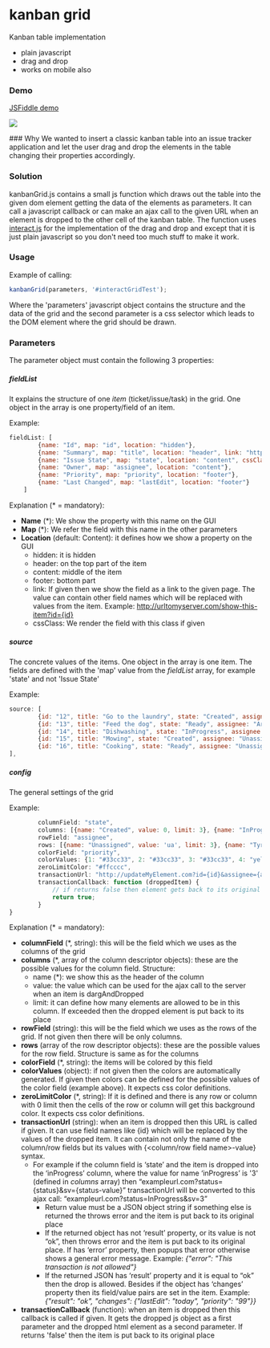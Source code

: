 # kanban grid
Kanban table implementation
  - plain javascript
  - drag and drop
  - works on mobile also

### Demo
[JSFiddle demo](https://jsfiddle.net/tlaci/a6LL4a13)
<p><image src="screenshot.png" /></p>
### Why
We wanted to insert a classic kanban table into an issue tracker application and let the user drag and drop the elements in the table changing their properties accordingly.

### Solution
kanbanGrid.js contains a small js function which draws out the table into the given dom element getting the data of the elements as parameters.
It can call a javascript callback or can make an ajax call to the given URL when an element is dropped to the other cell of the kanban table.
  The function uses [interact.js](http://interactjs.io/) for the implementation of the drag and drop and except that it is just plain javascript so you don't need too much stuff to make it work.

### Usage
Example of calling:
```javascript
kanbanGrid(parameters, '#interactGridTest');
```
Where the 'parameters' javascript object contains the structure and the data of the grid and the second parameter is a css selector which leads to the DOM element where the grid should be drawn.

### Parameters
The parameter object must contain the following 3 properties:

##### fieldList
It explains the structure of one *item* (ticket/issue/task) in the grid. One object in the array is one property/field of an item.

Example:
```javascript
fieldList: [
        {name: "Id", map: "id", location: "hidden"},
        {name: "Summary", map: "title", location: "header", link: "http://examplelink.com/{id}"},
        {name: "Issue State", map: "state", location: "content", cssClass: "state"},
        {name: "Owner", map: "assignee", location: "content"},
        {name: "Priority", map: "priority", location: "footer"},
        {name: "Last Changed", map: "lastEdit", location: "footer"}
    ]
```
Explanation (* = mandatory):
- **Name** (*): We show the property with this name on the GUI
- **Map** (*): We refer the field with this name in the other parameters
- **Location** (default: Content): it defines how we show a property on the GUI
  - hidden: it is hidden
  - header: on the top part of the item
  - content: middle of the item
  - footer: bottom part
  - link: If given then we show the field as a link to the given page. The value can contain other field names which will be replaced with values from the item. Example: http://urltomyserver.com/show-this-item?id={id}
  - cssClass: We render the field with this class if given

##### source
The concrete values of the items. One object in the array is one item. The fields are defined with the 'map' value from the *fieldList* array, for example 'state' and not 'Issue State' 

Example:
```javascript
source: [
        {id: "12", title: "Go to the laundry", state: "Created", assignee: "Tyrion", priority: 9, lastEdit: "2016.06.06"},
        {id: "13", title: "Feed the dog", state: "Ready", assignee: "Arya", priority: 4, lastEdit: "2016.06.11"},
        {id: "14", title: "Dishwashing", state: "InProgress", assignee: "Tyrion", priority: 6, lastEdit: "2016.06.03"},
        {id: "15", title: "Mowing", state: "Created", assignee: "Unassigned", priority: 2, lastEdit: "2016.06.01"},
        {id: "16", title: "Cooking", state: "Ready", assignee: "Unassigned", priority: 4, lastEdit: "2016.06.24"}
],
```

##### config
The general settings of the grid

Example:
```javascript
        columnField: "state",
        columns: [{name: "Created", value: 0, limit: 3}, {name: "InProgress", value: 1, limit: 3}, {name: "Ready", value: 2, limit: 3}, {name: "Archived", value: 3, limit: 3}],
        rowField: "assignee",
        rows: [{name: "Unassigned", value: 'ua', limit: 3}, {name: "Tyrion", value: 13, limit: 3}, {name: "Arya", value: 17, limit: 3}],
        colorField: "priority",
        colorValues: {1: "#33cc33", 2: "#33cc33", 3: "#33cc33", 4: "yellow", 5: "yellow", 6: "yellow", 7: "yellow", 8: "#ffcccc", 9: "#ffcccc", 10: "#ffcccc"},
        zeroLimitColor: "#ffcccc",
        transactionUrl: "http://updateMyElement.com?id={id}&assignee={assignee}&state={state-value}",,
        transactionCallback: function (droppedItem) {
            // if returns false then element gets back to its original position
            return true;
        }
}
```
Explanation (* = mandatory):
- **columnField** (*, string): this will be the field which we uses as the columns of the grid
- **columns** (*, array of the column descriptor objects): these are the possible values for the column field. Structure:
  - name (*): we show this as the header of the column
  - value: the value which can be used for the ajax call to the server when an item is dargAndDropped
  - limit: it can define how many elements are allowed to be in this column. If exceeded then the dropped element is put back to its place
- **rowField** (string): this will be the field which we uses as the rows of the grid. If not given then there will be only columns.
- **rows** (array of the row descriptor objects): these are the possible values for the row field. Structure is same as for the columns
- **colorField** (*, string): the items will be colored by this field
- **colorValues** (object): if not given then the colors are automatically generated. If given then colors can be defined for the possible values of the color field (example above). It expects css color definitions.
- **zeroLimitColor** (*, string): If it is defined and there is any row or column with 0 limit then the cells of the row or column will get this background color. It expects css color definitions.
- **transactionUrl** (string): when an item is dropped then this URL is called if given. It can use field names like {id} which will be replaced by the values of the dropped item. It can contain not only the name of the column/row fields but its values with {<column/row field name>-value} syntax.
  - For example if the column field is ‘state’ and the item is dropped into the ‘inProgress’ column, where the value for name ‘inProgress’ is '3' (defined in *columns* array) then “exampleurl.com?status={status}&sv={status-value}” transactionUrl will be converted to this ajax call: “exampleurl.com?status=InProgress&sv=3”
    - Return value must be a JSON object string if something else is returned the throws error and the item is put back to its original place
    - If the returned object has not ‘result’ property, or its value is not “ok”, then throws error and the item is put back to its original place. If has ‘error’ property, then popups that error otherwise shows a general error message. Example: *{"error": "This transaction is not allowed"}*
    - If the returned JSON has ‘result’ property and it is equal to “ok” then the drop is allowed. Besides if the object has ‘changes’ property then its field/value pairs are set in the item. Example: *{"result": "ok", "changes": {"lastEdit": "today", "priority": "99"}}*
- **transactionCallback** (function): when an item is dropped then this callback is called if given. It gets the dropped js object as a first parameter and the dropped html element as a second parameter. If returns 'false' then the item is put back to its original place
